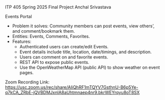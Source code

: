 ITP 405 Spring 2025 Final Project
Anchal Srivastava

Events Portal
- Problem it solves: Community members can post events, view others’, and comment/bookmark them.
- Entities: Events, Comments, Favorites.
- Features:
    - Authenticated users can create/edit Events.
    - Event details include title, location, date/timings, and description.
    - Users can comment on and favorite events.
    - REST API to expose public events.
    - Use the OpenWeatherMap API (public API) to show weather on event pages.

Zoom Recording Link: https://usc.zoom.us/rec/share/AliQhRF1mTQYV7GsthnU-B6p5Ye-q7kCA_ZRbE-jQVBDMJxnlA8aUhtmnaep4nr9.bkrWEYrqyu8oT8SX


